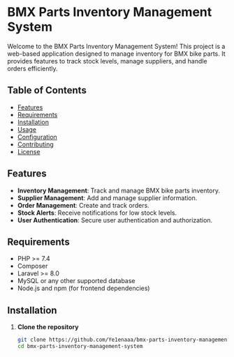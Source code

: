 # BMX Parts Inventory Management System

Welcome to the BMX Parts Inventory Management System! This project is a web-based application designed to manage inventory for BMX bike parts. It provides features to track stock levels, manage suppliers, and handle orders efficiently.

## Table of Contents

- [Features](#features)
- [Requirements](#requirements)
- [Installation](#installation)
- [Usage](#usage)
- [Configuration](#configuration)
- [Contributing](#contributing)
- [License](#license)

## Features

- **Inventory Management**: Track and manage BMX bike parts inventory.
- **Supplier Management**: Add and manage supplier information.
- **Order Management**: Create and track orders.
- **Stock Alerts**: Receive notifications for low stock levels.
- **User Authentication**: Secure user authentication and authorization.

## Requirements

- PHP >= 7.4
- Composer
- Laravel >= 8.0
- MySQL or any other supported database
- Node.js and npm (for frontend dependencies)

## Installation

1. **Clone the repository**

   ```bash
   git clone https://github.com/Ye1enaaa/bmx-parts-inventory-management-system.git
   cd bmx-parts-inventory-management-system
